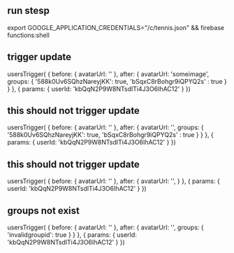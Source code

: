 ## run stesp ##
export GOOGLE_APPLICATION_CREDENTIALS="/c/tennis.json" && firebase functions:shell

## trigger update ##
usersTrigger(
{
  before: { avatarUrl: '' },
  after: {
    avatarUrl: 'someimage',
    groups: { '588k0Uv6SQhzNareyjKK': true, 'bSqxC8rBohgr9iQPYQ2s' : true }
  }
},
{ params: { userId: 'kbQqN2P9W8NTsdlTi4J3O6IhAC12' } })

## this should not trigger update ##
usersTrigger(
{
  before: { avatarUrl: '' },
  after: {
    avatarUrl: '',
    groups: { '588k0Uv6SQhzNareyjKK': true, 'bSqxC8rBohgr9iQPYQ2s' : true }
  }
},
{ params: { userId: 'kbQqN2P9W8NTsdlTi4J3O6IhAC12' } })

## this should not trigger update ##
usersTrigger(
{
  before: { avatarUrl: '' },
  after: {
    avatarUrl: '',
  }
},
{ params: { userId: 'kbQqN2P9W8NTsdlTi4J3O6IhAC12' } })

## groups not exist ##
usersTrigger(
{
  before: { avatarUrl: '' },
  after: {
    avatarUrl: '',
    groups: { 'invalidgroupid': true }
  }
},
{ params: { userId: 'kbQqN2P9W8NTsdlTi4J3O6IhAC12' } })
